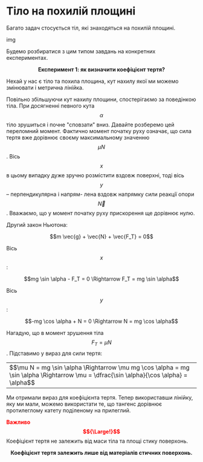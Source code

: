 # Тiло на похилiй площинi

Багато задач стосується тiл, якi знаходяться на похилiй площинi.

img

Будемо розбиратися з цим типом завдань на конкретних експериментах.

<div align="center"><b><span class="p1">Експеримент 1:</span> як визначити коефiцiєнт тертя?</b></div>

Нехай у нас є тiло та похила площина, кут нахилу якої ми можемо змiнювати i метрична лiнiйка.

Повiльно збiльшуючи кут нахилу площини, спостерiгаємо за поведiнкою тiла. При досягненнi певного кута $$\alpha$$ тiло зрушиться i почне "сповзати" вниз. Давайте розберемо цей переломний момент. Фактично момент початку руху означає, що сила тертя вже дорiвнює своєму максимальному значенню $$\mu N$$. Вiсь $$x$$ в цьому випадку дуже зручно розмiстити вздовж поверхнi, тодi вiсь $$y$$ – перпендикулярна i напрям-
лена вздовж напрямку сили реакцiї опори $$\vec{N}$$. Вважаємо, що у момент початку руху прискорення ще дорiвнює нулю.

Другий закон Ньютона:

<div align="center">$$m \vec{g} + \vec{N} + \vec{F_T} = 0$$</div>

Вiсь $$x$$ :

<div align="center">$$mg \sin \alpha - F_T = 0 \Rightarrow F_T  = mg \sin \alpha$$</div>

Вiсь $$y$$ :

<div align="center">$$-mg \cos \alpha + N = 0 \Rightarrow N = mg \cos \alpha$$</div>

Нагадую, що в момент зрушення тiла $$F_T = \mu N$$. Пiдставимо у вираз для сили тертя:

<div class="centered-table-wrapper">
<table class="centered-table">
<tr class="eq">
<td class="eq">
<p1>$$\mu N = mg \sin \alpha \Rightarrow \mu mg \cos \alpha = mg \sin \alpha \Rightarrow \mu = \dfrac{\sin \alpha}{\cos \alpha} =  \alpha$$</p1>
</td>
</tr>
</table></div>

Ми отримали вираз для коефiцiєнта тертя. Тепер використавши лiнiйку, яку ми мали, можемо використати те, що тангенс дорiвнює протилеглому катету подiленому на прилеглий.

<font color="red"><b>Важливо $${\Large!}$$</b></font> Коефiцiєнт тертя не залежить вiд маси тiла та площi стику поверхонь.

<div align="center"><span class="p1"><b>Коефiцiєнт тертя залежить лише вiд матерiалiв стичних поверхонь.</b></span></div>